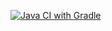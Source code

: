 [![Java CI with Gradle](https://github.com/MrBlackDay/HW_UNIT_1/actions/workflows/gradle-publish.yml/badge.svg?branch=testng)](https://github.com/MrBlackDay/HW_UNIT_1/actions/workflows/gradle-publish.yml)
